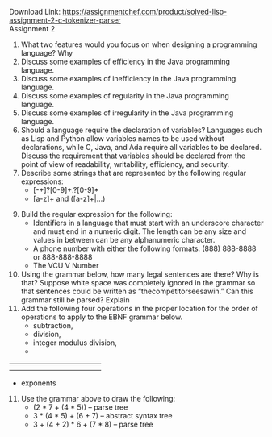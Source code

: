 Download Link: https://assignmentchef.com/product/solved-lisp-assignment-2-c-tokenizer-parser
<br>
Assignment 2

<ol>

 <li>What two features would you focus on when designing a programming language? Why</li>

 <li>Discuss some examples of efficiency in the Java programming language.</li>

 <li> Discuss some examples of inefficiency in the Java programming language.</li>

 <li> Discuss some examples of regularity in the Java programming language.</li>

 <li>Discuss some examples of irregularity in the Java programming language.</li>

 <li>Should a language require the declaration of variables? Languages such as Lisp and Python allow variables names to be used without declarations, while C, Java, and Ada require all variables to be declared.  Discuss the requirement that variables should be declared from the point of view of readability, writability, efficiency, and security.</li>

 <li> Describe some strings that are represented by the following regular expressions:

  <ul>

   <li>[-+]?[0-9]+.?[0-9]*</li>

   <li>[a-z]+ and ([a-z]+|...)</li>

  </ul></li>

</ol>

<ol start="9">

 <li> Build the regular expression for the following:

  <ul>

   <li>Identifiers in a language that must start with an underscore character and must end in a numeric digit. The length can be any size and values in between can be any alphanumeric character.</li>

   <li>A phone number with either the following formats: (888) 888-8888 or 888-888-8888</li>

   <li>The VCU V Number</li>

  </ul></li>

 <li> Using the grammar below, how many legal sentences are there? Why is that? Suppose white space was completely ignored in the grammar so that sentences could be written as “thecompetitorseesawin.” Can this grammar still be parsed? Explain</li>

 <li> Add the following four operations in the proper location for the order of operations to apply to the EBNF grammar below.

  <ul>

   <li>subtraction,</li>

   <li>division,</li>

   <li>integer modulus division,</li>

   <li></li>

  </ul></li>

</ol>

<table>

 <tbody>

  <tr>

   <td width="150"></td>

  </tr>

  <tr>

   <td></td>

   <td></td>

  </tr>

 </tbody>

</table>

<ul>

 <li>exponents</li>

</ul>

<ol start="11">

 <li> Use the grammar above to draw the following:

  <ul>

   <li>(2 * 7 + (4 * 5)) – parse tree</li>

   <li>3 * (4 * 5) + (6 + 7) – abstract syntax tree</li>

   <li>3 + (4 + 2) * 6 + (7 * 8) – parse tree</li>

  </ul></li>

</ol>


